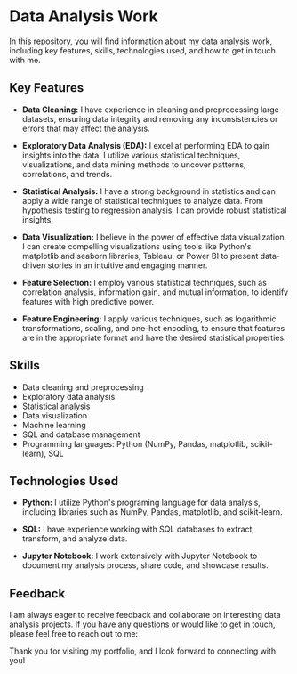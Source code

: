 # Data Analysis Work

In this repository, you will find information about my data analysis work, including key features, skills, technologies used, and how to get in touch with me.

## Key Features

- **Data Cleaning:** I have experience in cleaning and preprocessing large datasets, ensuring data integrity and removing any inconsistencies or errors that may affect the analysis.

- **Exploratory Data Analysis (EDA):** I excel at performing EDA to gain insights into the data. I utilize various statistical techniques, visualizations, and data mining methods to uncover patterns, correlations, and trends.

- **Statistical Analysis:** I have a strong background in statistics and can apply a wide range of statistical techniques to analyze data. From hypothesis testing to regression analysis, I can provide robust statistical insights.

- **Data Visualization:** I believe in the power of effective data visualization. I can create compelling visualizations using tools like Python's matplotlib and seaborn libraries, Tableau, or Power BI to present data-driven stories in an intuitive and engaging manner.

- **Feature Selection:**  I employ various statistical techniques, such as correlation analysis, information gain, and mutual information, to identify features with high predictive power.

- **Feature Engineering:**  I apply various techniques, such as logarithmic transformations, scaling, and one-hot encoding, to ensure that features are in the appropriate format and have the desired statistical properties.

## Skills

- Data cleaning and preprocessing
- Exploratory data analysis
- Statistical analysis
- Data visualization
- Machine learning
- SQL and database management
- Programming languages: Python (NumPy, Pandas, matplotlib, scikit-learn), SQL


## Technologies Used

- **Python:** I utilize Python's programing language for data analysis, including libraries such as NumPy, Pandas, matplotlib, and scikit-learn.

- **SQL:** I have experience working with SQL databases to extract, transform, and analyze data.

- **Jupyter Notebook:** I work extensively with Jupyter Notebook to document my analysis process, share code, and showcase results.

## Feedback 

I am always eager to receive feedback and collaborate on interesting data analysis projects. If you have any questions or would like to get in touch, please feel free to reach out to me:

Thank you for visiting my portfolio, and I look forward to connecting with you!
